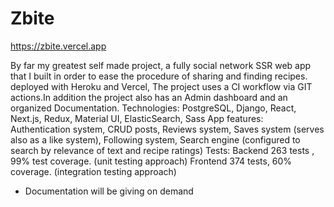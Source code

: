 # Zbite

https://zbite.vercel.app

By far my greatest self made project, a fully social network SSR web app that I built in order to ease the procedure of sharing and finding recipes. deployed with Heroku and Vercel, The project uses a CI workflow via GIT actions.In addition the project also has an Admin dashboard and an organized Documentation.
Technologies: PostgreSQL, Django, React, Next.js, Redux, Material UI, ElasticSearch, Sass
App features: Authentication system, CRUD posts, Reviews system, Saves system (serves also as a like system), Following system, Search engine (configured to search by relevance of text and recipe ratings)
Tests: Backend 263 tests , 99% test coverage. (unit testing approach)
Frontend 374 tests, 60% coverage. (integration testing approach)

* Documentation will be giving on demand
